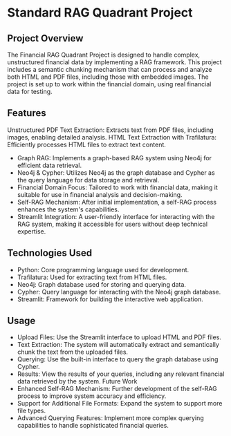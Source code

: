 
# Standard RAG Quadrant Project


## Project Overview
The Financial RAG Quadrant Project is designed to handle complex, unstructured financial data by implementing a RAG framework. This project includes a semantic chunking mechanism that can process and analyze both HTML and PDF files, including those with embedded images. The project is set up to work within the financial domain, using real financial data for testing.

## Features
Unstructured PDF Text Extraction: Extracts text from PDF files, including images, enabling detailed analysis.
HTML Text Extraction with Trafilatura: Efficiently processes HTML files to extract text content.
* Graph RAG: Implements a graph-based RAG system using Neo4j for efficient data retrieval.
* Neo4j & Cypher: Utilizes Neo4j as the graph database and Cypher as the query language for data storage and retrieval.
* Financial Domain Focus: Tailored to work with financial data, making it suitable for use in financial analysis and decision-making.
* Self-RAG Mechanism: After initial implementation, a self-RAG process enhances the system's capabilities.
* Streamlit Integration: A user-friendly interface for interacting with the RAG system, making it accessible for users without deep technical expertise.

## Technologies Used
* Python: Core programming language used for development.
* Trafilatura: Used for extracting text from HTML files.
* Neo4j: Graph database used for storing and querying data.
* Cypher: Query language for interacting with the Neo4j graph database.
* Streamlit: Framework for building the interactive web application.

## Usage
* Upload Files: Use the Streamlit interface to upload HTML and PDF files.
* Text Extraction: The system will automatically extract and semantically chunk the text from the uploaded files.
* Querying: Use the built-in interface to query the graph database using Cypher.
* Results: View the results of your queries, including any relevant financial data retrieved by the system.
Future Work
* Enhanced Self-RAG Mechanism: Further development of the self-RAG process to improve system accuracy and efficiency.
* Support for Additional File Formats: Expand the system to support more file types.
* Advanced Querying Features: Implement more complex querying capabilities to handle sophisticated financial queries.
